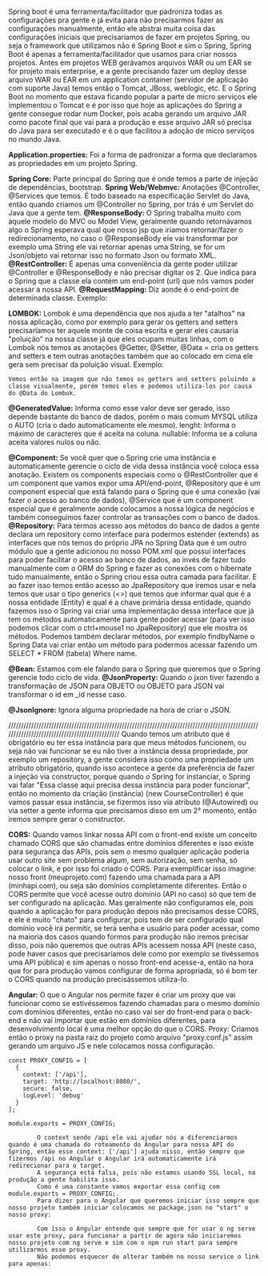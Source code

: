 Spring boot é uma ferramenta/facilitador que padroniza todas as configurações pra gente e já evita para não precisarmos fazer as configurações manualmente, então ele abstrai muita coisa das configurações iniciais que precisaríamos de fazer em projetos Spring, ou seja o framework que utilizamos não é Spring Boot e sim o Spring, Spring Boot é apenas a ferramenta/facilitador que usamos para criar nossos projetos.
Antes em projetos WEB gerávamos arquivos WAR ou um EAR se for projeto mais enterprise, e a gente precisando fazer um deploy desse arquivo WAR ou EAR em um application container (servidor de aplicação com suporte Java) temos então o Tomcat, JBoss, weblogic, etc. E o Spring Boot no momento que estava ficando popular a parte de micro serviços ele implementou o Tomcat e é por isso que hoje as aplicações do Spring a gente consegue rodar num Docker, pois acaba gerando um arquivo JAR como pacote final que vai para a produção e esse arquivo JAR só precisa do Java para ser executado e é o que facilitou a adoção de micro serviços no mundo Java.

**Application.properties:**
	Foi a forma de padronizar a forma que declaramos as propriedades em um projeto Spring.

**Spring Core:**
	Parte principal do Spring que é onde temos a parte de injeção de dependências, bootstrap.
**Spring Web/Webmvc:**
	Anotações @Controller, @Services que temos.
	É todo baseado na especificação Servlet do Java, então quando criamos um @Controller no Spring, por trás é um Servlet do Java que a gente tem.
**@ResponseBody:**
	O Spring trabalha muito com aquele modelo do MVC ou Model View, geralmente quando retornávamos algo o Spring esperava qual que nosso jsp que iriamos retornar/fazer o redirecionamento, no caso o @ResponseBody ele vai transformar por exemplo uma String ele vai retornar apenas uma String, se for um Json/objeto vai retornar isso no formato Json ou formato XML.
**@RestController:**
	É apenas uma conveniência da gente poder utilizar @Controller e @ResponseBody e não precisar digitar os 2.
	Que indica para o Spring que a classe ela contém um end-point (url) que nós vamos poder acessar a nossa API. 
**@RequestMapping:**
	Diz aonde é o end-point de determinada classe.
	Exemplo:

**LOMBOK:**
	Lombok é uma dependência que nos ajuda a ter "atalhos" na nossa aplicação, como por exemplo para gerar os getters and setters precisaríamos ter aquele monte de coisa escrita e gerar eles causaria "poluição" na nossa classe já que eles ocupam muitas linhas, com o Lombok nós temos as anotações @Getter, @Setter, @Data = cria os getters and setters e tem outras anotações também que ao colocado em cima ele gera sem precisar da poluição visual.
	Exemplo:

	Vemos então na imagem que não temos os getters and setters poluindo a classe visualmente, porém temos eles e podemos utiliza-los por causa do @Data do Lombok.

**@GeneratedValue:**
	Informa como esse valor deve ser gerado, isso depende bastante do banco de dados, porém o mais comum MYSQL utiliza o AUTO (cria o dado automaticamente ele mesmo).
		lenght: Informa o máximo de caracteres que é aceita na coluna.
		nullable: Informa se a coluna aceita valores nulos ou não.

**@Component:**
	Se você quer que o Spring crie uma instância e automaticamente gerencie o ciclo de vida dessa instância você coloca essa anotação.
	Existem os components especiais como o @RestController que é um component que vamos expor uma API/end-point, @Repository que é um component especial que está falando para o Spring que é uma conexão (vai fazer o acesso ao banco de dados), @Service que é um component especial que é geralmente aonde colocamos a nossa lógica de negócios e também conseguimos fazer controlar as transações com o banco de dados.
**@Repository:**
	Para termos acesso aos métodos do banco de dados a gente declara um repository como interface para podermos estender (extends) as interfaces que nós temos do próprio JPA no Spring Data que é um outro módulo que a gente adicionou no nosso POM.xml que possui interfaces para poder facilitar o acesso ao banco de dados, ao invés de fazer tudo manualmente com o ORM do Spring e fazer as conexões com o hibernate tudo manualmente, então o Spring criou essa outra camada para facilitar.
	E ao fazer isso temos então acesso ao JpaRepository que iremos usar e nela temos que usar o tipo generics (<>) que temos que informar qual que é a nossa entidade (Entity) e qual é a chave primária dessa entidade, quando fazemos isso o Spring vai criar uma implementação dessa interface que já tem os métodos automaticamente para gente poder acessar (para ver isso podemos clicar com o ctrl+mouse1 no JpaRepository) que ele mostra os métodos.
	Podemos também declarar métodos, por exemplo findbyName o Spring Data vai criar então um método para podermos acessar fazendo um SELECT * FROM (tabela) Where name.

**@Bean:**
	Estamos com ele falando para o Spring que queremos que o Spring gerencie todo ciclo de vida.
**@JsonProperty:**
	Quando o jxon tiver fazendo a transformação de JSON para OBJETO ou OBJETO para JSON vai transformar o id em _id nesse caso.

**@JsonIgnore:**
	Ignora alguma propriedade na hora de criar o JSON.

///////////////////////////////////////////////////////////////////////////////////////////////////////////////////////////////////////////////
Quando temos um atributo que é obrigatório eu ter essa instância para que meus métodos funcionem, ou seja não vai funcionar se eu não tiver a instância dessa propriedade, por exemplo um repository, a gente considera isso como uma propriedade um atributo obrigatório, quando isso acontece a gente da preferência de fazer a injeção via constructor, porque quando o Spring for instanciar, o Spring vai falar "Essa classe aqui precisa dessa instância para poder funcionar", então no momento da criação (instância) (new CourseController) é que vamos passar essa instância, se fizermos isso via atributo (@Autowired) ou via setter a gente informa que precisamos disso em um 2° momento, então iremos sempre gerar o constructor.

**CORS:**
	Quando vamos linkar nossa API com o front-end existe um conceito chamado CORS que são chamadas entre domínios diferentes e isso existe para segurança das APIs, pois sem o mesmo qualquer aplicação poderia usar outro site sem problema algum, sem autorização, sem senha, só colocar o link, e por isso foi criado o CORS.
	Para exemplificar isso imagine: nosso front (meuprojeto.com) fazendo uma chamada para a API (minhapi.com), ou seja são domínios completamente diferentes.
	Então o CORS permite que você acesse outro domínio (API no caso) só que tem de ser configurado na aplicação.
	Mas geralmente não configuramos ele, pois quando a aplicação for para produção depois não precisamos desse CORS, e ele é muito "chato" para configurar, pois tem de ser configurado qual domínio você irá permitir, se terá senha e usuário para poder acessar, como na maioria dos casos quando formos para produção não iremos precisar disso, pois não queremos que outras APIs acessem nossa API (neste caso, pode haver casos que precisaríamos dele como por exemplo se tivéssemos uma API pública) e sim apenas o nosso front-end acesse-a, então na hora que for para produção vamos configurar de forma apropriada, só é bom ter o CORS quando na produção precisássemos utiliza-lo.
	
**Angular:**
	O que o Angular nos permite fazer é criar um proxy que vai funcionar como se estivéssemos fazendo chamadas para o mesmo domínio com domínios diferentes, então no caso vai ser do front-end para o back-end e não vai importar que estão em domínios diferentes, para desenvolvimento local é uma melhor opção do que o CORS.
	Proxy:
		Criamos então o proxy na pasta raiz do projeto como arquivo "proxy.conf.js" assim gerando um arquivo JS e nele colocamos nossa configuração.
```
const PROXY_CONFIG = [
  {
    context: ['/api'],
    target: 'http://localhost:8080/',
    secure: false,
    logLevel: 'debug'
  }
];

module.exports = PROXY_CONFIG;

		O context sendo /api ele vai ajudar nós a diferenciarmos quando é uma chamada do roteamento do Angular para nossa API do Spring, então esse context: ['/api'] ajuda nisso, então sempre que fizermos /api no Angular o Angular irá automaticamente irá redirecionar para o target.
		A segurança está falsa, pois não estamos usando SSL local, na produção a gente habilita isso.
		Como é uma constante vamos exportar essa config com module.exports = PROXY_CONFIG;.
		Para dizer para o Angular que queremos iniciar isso sempre que nosso projeto também iniciar colocamos no package.json no "start" o nosso proxy:

		Com isso o Angular entende que sempre que for usar o ng serve usar este proxy, para funcionar a partir de agora não iniciaremos nosso projeto com ng serve e sim com o npm run start para sempre utilizarmos esse proxy.
		Não podemos esquecer de alterar também no nosso service o link para apenas:

	
